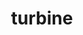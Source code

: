 ---
title: "turbine"
layout: cache
categories: [package, v0.19]
meta: {"versions": ["1.3.0"], "compilers": ["gcc@=11.1.0", "oneapi@=2022.1.0"], "oss": ["ubuntu20.04"], "platforms": ["linux"], "targets": ["x86_64"], "stacks": ["e4s", "e4s-oneapi"], "num_specs": 3, "num_specs_by_stack": {"e4s": 2, "e4s-oneapi": 1}}
spec_details: [{"hash": "brqnw3elzmydeegho5r7jqqx7mou7rvn", "compiler": "gcc@=11.1.0", "versions": ["1.3.0"], "os": "ubuntu20.04", "platform": "linux", "target": "x86_64", "variants": ["build_system=autotools", "~hdf5", "~python", "~r"], "stacks": ["e4s"], "size": "-", "tarball": "https://binaries.spack.io/releases/v0.19/build_cache/linux-ubuntu20.04-x86_64/gcc-11.1.0/turbine-1.3.0/linux-ubuntu20.04-x86_64-gcc-11.1.0-turbine-1.3.0-brqnw3elzmydeegho5r7jqqx7mou7rvn.spack"}, {"hash": "vrjl3m4ho7msvjdicbqekzacpseeqcnr", "compiler": "gcc@=11.1.0", "versions": ["1.3.0"], "os": "ubuntu20.04", "platform": "linux", "target": "x86_64", "variants": ["build_system=autotools", "~hdf5", "~python", "~r"], "stacks": ["e4s"], "size": "-", "tarball": "https://binaries.spack.io/releases/v0.19/build_cache/linux-ubuntu20.04-x86_64/gcc-11.1.0/turbine-1.3.0/linux-ubuntu20.04-x86_64-gcc-11.1.0-turbine-1.3.0-vrjl3m4ho7msvjdicbqekzacpseeqcnr.spack"}, {"hash": "ewmbk6x6lt6ot7pfso4zschsasskudfj", "compiler": "oneapi@=2022.1.0", "versions": ["1.3.0"], "os": "ubuntu20.04", "platform": "linux", "target": "x86_64", "variants": ["build_system=autotools", "~hdf5", "~python", "~r"], "stacks": ["e4s-oneapi"], "size": "-", "tarball": "https://binaries.spack.io/releases/v0.19/build_cache/linux-ubuntu20.04-x86_64/oneapi-2022.1.0/turbine-1.3.0/linux-ubuntu20.04-x86_64-oneapi-2022.1.0-turbine-1.3.0-ewmbk6x6lt6ot7pfso4zschsasskudfj.spack"}]
---